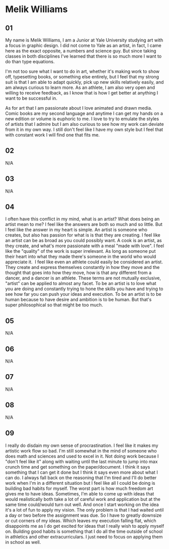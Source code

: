 # Melik Williams

## 01

My name is Melik Williams, I am a Junior at Yale University studying art with a focus in graphic design. I did not come to Yale as an artist, in fact, I came here as the exact opposite, a numbers and science guy. But since taking classes in both disciplines I've learned that there is so much more I want to do than type equations.

I'm not too sure what I want to do in art, whether it's making work to show off, typesetting books, or something else entirely, but I feel that my strong suit is that I am able to adapt quickly, pick up new skills relatively easily, and am always curious to learn more. As an athlete, I am also very open and willing to receive feedback, as I know that is how I get better at anything I want to be successful in.

As for art that I am passionate about I love animated and drawn media. Comic books are my second language and anytime I can get my hands on a new edition or volume is euphoric to me. I love to try to emulate the styles of artists that I admire but I am also curious to see how my work can deviate from it in my own way. I still don't feel like I have my own style but I feel that with constant work I will find one that fits me.

## 02

N/A

## 03

N/A

## 04

I often have this conflict in my mind, what is an artist? What does being an artist mean to me? I feel like the answers are both so much and so little. But I feel like the answer in my heart is simple. An artist is someone who creates, but also has passion for what is is that they are creating. I feel like an artist can be as broad as you could possibly want. A cook is an artist, as they create, and what's more passionate with a meal "made with love". I feel like the "quality" of the work is super irrelevant. As long as someone put their heart into what they made there's someone in the world who would appreciate it.  I feel like even an athlete could easily be considered an artist. They create and express themselves constantly in how they move and the thought that goes into how they move, how is that any different from a dancer, and a dancer is an athlete. These terms are not mutually exclusive, "artist" can be applied to almost any facet. To be an artist is to love what you are doing and constantly trying to hone the skills you have and trying to see how far you can push your ideas and execution. To be an artist is to be human because to have desire and ambition is to be human. But that's super philosophical so that might be too much.

## 05

N/A

## 06

N/A

## 07

N/A

## 08

N/A

## 09

I really do disdain my own sense of procrastination. I feel like it makes my artistic work flow so bad. I'm still somewhat in the mind of someone who does math and sciences and used to excel in it. Not doing work because I "don't feel like it" along with waiting until the last minute to jump into max crunch time and get something on the paper/document. I think it says something that I can get it done but I think it says even more about what I can do. I always fall back on the reasoning that I'm tired and I'll do better work when I'm in a different situation but I feel like all I could be doing is building bad habits for myself. The worst part is how much freedom art gives me to have ideas. Sometimes, I'm able to come up with ideas that would realistically both take a lot of careful work and application but at the same time could/would turn out well. And once I start working on the idea it's a lot of fun to apply my vision. The only problem is that I had waited until a day or two before the assignment was due. So I have to greatly downsize or cut corners of my ideas. Which leaves my execution falling flat, which disappoints me as I do get excited for ideas that I really wish to apply myself on. Building good habits is something that I do all the time outside of school in athletics and other extracurriculars. I just need to focus on applying them in school as well.
